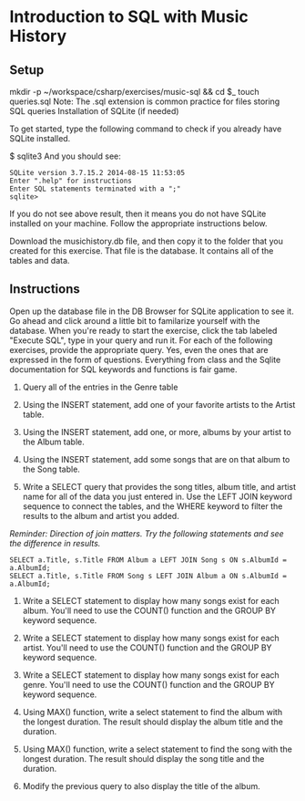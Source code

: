 # Introduction to SQL with Music History

## Setup

mkdir -p ~/workspace/csharp/exercises/music-sql && cd $_
touch queries.sql
Note: The .sql extension is common practice for files storing SQL queries
Installation of SQLite (if needed)

To get started, type the following command to check if you already have SQLite installed.

$ sqlite3
And you should see:
```
SQLite version 3.7.15.2 2014-08-15 11:53:05
Enter ".help" for instructions
Enter SQL statements terminated with a ";"
sqlite>
```
If you do not see above result, then it means you do not have SQLite installed on your machine. Follow the appropriate instructions below.


Download the musichistory.db file, and then copy it to the folder that you created for this exercise. That file is the database. It contains all of the tables and data.

## Instructions

Open up the database file in the DB Browser for SQLite application to see it.
Go ahead and click around a little bit to familarize yourself with the database.
When you're ready to start the exercise, click the tab labeled "Execute SQL", type in your query and run it.
For each of the following exercises, provide the appropriate query. Yes, even the ones that are expressed in the form of questions. Everything from class and the Sqlite documentation for SQL keywords and functions is fair game.

1. Query all of the entries in the Genre table

1. Using the INSERT statement, add one of your favorite artists to the Artist table.

1. Using the INSERT statement, add one, or more, albums by your artist to the Album table.

1. Using the INSERT statement, add some songs that are on that album to the Song table.

1. Write a SELECT query that provides the song titles, album title, and artist name for all of the data you just entered in. Use the LEFT JOIN keyword sequence to connect the tables, and the WHERE keyword to filter the results to the album and artist you added.

_Reminder: Direction of join matters. Try the following statements and see the difference in results._
```
SELECT a.Title, s.Title FROM Album a LEFT JOIN Song s ON s.AlbumId = a.AlbumId;
SELECT a.Title, s.Title FROM Song s LEFT JOIN Album a ON s.AlbumId = a.AlbumId;
```

1. Write a SELECT statement to display how many songs exist for each album. You'll need to use the COUNT() function and the GROUP BY keyword sequence.

1. Write a SELECT statement to display how many songs exist for each artist. You'll need to use the COUNT() function and the GROUP BY keyword sequence.

1. Write a SELECT statement to display how many songs exist for each genre. You'll need to use the COUNT() function and the GROUP BY keyword sequence.

1. Using MAX() function, write a select statement to find the album with the longest duration. The result should display the album title and the duration.

1. Using MAX() function, write a select statement to find the song with the longest duration. The result should display the song title and the duration.

1. Modify the previous query to also display the title of the album.